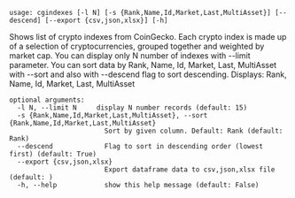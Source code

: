 ```
usage: cgindexes [-l N] [-s {Rank,Name,Id,Market,Last,MultiAsset}] [--descend] [--export {csv,json,xlsx}] [-h]
```

Shows list of crypto indexes from CoinGecko. Each crypto index is made up of a selection of cryptocurrencies, grouped together and weighted by market
cap. You can display only N number of indexes with --limit parameter. You can sort data by Rank, Name, Id, Market, Last, MultiAsset with --sort and
also with --descend flag to sort descending. Displays: Rank, Name, Id, Market, Last, MultiAsset

```
optional arguments:
  -l N, --limit N     display N number records (default: 15)
  -s {Rank,Name,Id,Market,Last,MultiAsset}, --sort {Rank,Name,Id,Market,Last,MultiAsset}
                        Sort by given column. Default: Rank (default: Rank)
  --descend             Flag to sort in descending order (lowest first) (default: True)
  --export {csv,json,xlsx}
                        Export dataframe data to csv,json,xlsx file (default: )
  -h, --help            show this help message (default: False)
```
